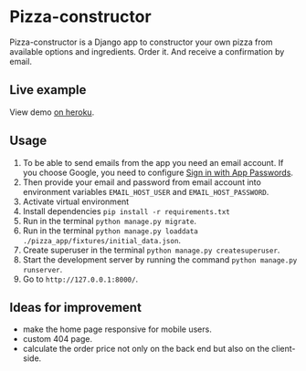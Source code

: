 # Pizza-constructor

Pizza-constructor is a Django app to constructor your own pizza from available options and ingredients. Order it. And
receive a confirmation by email.

## Live example

View demo [on heroku](https://pizza-constructor.herokuapp.com/).

## Usage

1. To be able to send emails from the app you need an email account. If you choose Google, you need to
   configure [Sign in with App Passwords]( https://support.google.com/accounts/answer/185833?hl=en).
2. Then provide your email and password from email account into environment variables `EMAIL_HOST_USER` and `EMAIL_HOST_PASSWORD`.
3. Activate virtual environment
4. Install dependencies `pip install -r requirements.txt`
5. Run in the terminal `python manage.py migrate`.
6. Run in the terminal `python manage.py loaddata ./pizza_app/fixtures/initial_data.json`.
7. Create superuser in the terminal `python manage.py createsuperuser`.
8. Start the development server by running the command `python manage.py runserver`.
9. Go to `http://127.0.0.1:8000/`.

## Ideas for improvement

- make the home page responsive for mobile users.
- custom 404 page.
- calculate the order price not only on the back end but also on the client-side.
